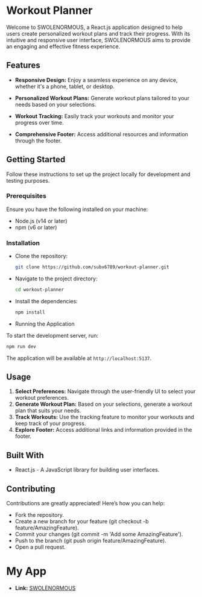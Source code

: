 # Workout Planner

Welcome to SWOLENORMOUS, a React.js application designed to help users create personalized workout plans and track their progress. With its intuitive and responsive user interface, SWOLENORMOUS aims to provide an engaging and effective fitness experience.

## Features

- **Responsive Design:** Enjoy a seamless experience on any device, whether it's a phone, tablet, or desktop.

- **Personalized Workout Plans:** Generate workout plans tailored to your needs based on your selections.

- **Workout Tracking:** Easily track your workouts and monitor your progress over time.

- **Comprehensive Footer:** Access additional resources and information through the footer.

## Getting Started

Follow these instructions to set up the project locally for development and testing purposes.

### Prerequisites

Ensure you have the following installed on your machine:

- Node.js (v14 or later)
- npm (v6 or later)
### Installation

- Clone the repository:
   ```sh
   git clone https://github.com/subx6789/workout-planner.git
   ```

- Navigate to the project directory:
   ```sh
   cd workout-planner
   ```

- Install the dependencies:
   ```sh
   npm install
   ```

- Running the Application

To start the development server, run:
   ```sh
   npm run dev
   ```

The application will be available at `http://localhost:5137`.

## Usage

1. **Select Preferences:** Navigate through the user-friendly UI to select your workout preferences.
2. **Generate Workout Plan:** Based on your selections, generate a workout plan that suits your needs.
3. **Track Workouts:** Use the tracking feature to monitor your workouts and keep track of your progress.
4. **Explore Footer:** Access additional links and information provided in the footer.

## Built With

- React.js - A JavaScript library for building user interfaces.

## Contributing

Contributions are greatly appreciated! Here’s how you can help:

- Fork the repository.
- Create a new branch for your feature (git checkout -b feature/AmazingFeature).
- Commit your changes (git commit -m 'Add some AmazingFeature').
- Push to the branch (git push origin feature/AmazingFeature).
- Open a pull request.

# My App
- **Link:** [SWOLENORMOUS](https://workout-planner-by-subhajit.netlify.app/)
